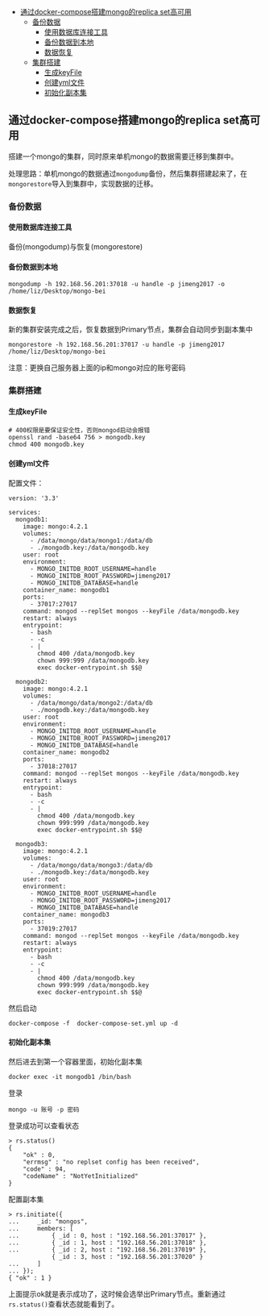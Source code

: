 <!-- START doctoc generated TOC please keep comment here to allow auto update -->
<!-- DON'T EDIT THIS SECTION, INSTEAD RE-RUN doctoc TO UPDATE -->


- [通过docker-compose搭建mongo的replica set高可用](#%E9%80%9A%E8%BF%87docker-compose%E6%90%AD%E5%BB%BAmongo%E7%9A%84replica-set%E9%AB%98%E5%8F%AF%E7%94%A8)
  - [备份数据](#%E5%A4%87%E4%BB%BD%E6%95%B0%E6%8D%AE)
    - [使用数据库连接工具](#%E4%BD%BF%E7%94%A8%E6%95%B0%E6%8D%AE%E5%BA%93%E8%BF%9E%E6%8E%A5%E5%B7%A5%E5%85%B7)
    - [备份数据到本地](#%E5%A4%87%E4%BB%BD%E6%95%B0%E6%8D%AE%E5%88%B0%E6%9C%AC%E5%9C%B0)
    - [数据恢复](#%E6%95%B0%E6%8D%AE%E6%81%A2%E5%A4%8D)
  - [集群搭建](#%E9%9B%86%E7%BE%A4%E6%90%AD%E5%BB%BA)
    - [生成keyFile](#%E7%94%9F%E6%88%90keyfile)
    - [创建yml文件](#%E5%88%9B%E5%BB%BAyml%E6%96%87%E4%BB%B6)
    - [初始化副本集](#%E5%88%9D%E5%A7%8B%E5%8C%96%E5%89%AF%E6%9C%AC%E9%9B%86)

<!-- END doctoc generated TOC please keep comment here to allow auto update -->

## 通过docker-compose搭建mongo的replica set高可用

搭建一个mongo的集群，同时原来单机mongo的数据需要迁移到集群中。  

处理思路：单机mongo的数据通过`mongodump`备份，然后集群搭建起来了，在`mongorestore`导入到集群中，实现数据的迁移。  


### 备份数据

#### 使用数据库连接工具

备份(mongodump)与恢复(mongorestore)  

#### 备份数据到本地

``
mongodump -h 192.168.56.201:37018 -u handle -p jimeng2017 -o /home/liz/Desktop/mongo-bei
``

#### 数据恢复

新的集群安装完成之后，恢复数据到Primary节点，集群会自动同步到副本集中

````
mongorestore -h 192.168.56.201:37017 -u handle -p jimeng2017  /home/liz/Desktop/mongo-bei
````

注意：更换自己服务器上面的ip和mongo对应的账号密码

### 集群搭建

#### 生成keyFile

````
# 400权限是要保证安全性，否则mongod启动会报错
openssl rand -base64 756 > mongodb.key
chmod 400 mongodb.key
````

#### 创建yml文件

配置文件：

````
version: '3.3'

services:
  mongodb1:
    image: mongo:4.2.1
    volumes:
      - /data/mongo/data/mongo1:/data/db
      - ./mongodb.key:/data/mongodb.key
    user: root
    environment:
      - MONGO_INITDB_ROOT_USERNAME=handle
      - MONGO_INITDB_ROOT_PASSWORD=jimeng2017
      - MONGO_INITDB_DATABASE=handle
    container_name: mongodb1
    ports:
      - 37017:27017
    command: mongod --replSet mongos --keyFile /data/mongodb.key
    restart: always
    entrypoint:
      - bash
      - -c
      - |
        chmod 400 /data/mongodb.key
        chown 999:999 /data/mongodb.key
        exec docker-entrypoint.sh $$@

  mongodb2:
    image: mongo:4.2.1
    volumes:
      - /data/mongo/data/mongo2:/data/db
      - ./mongodb.key:/data/mongodb.key
    user: root
    environment:
      - MONGO_INITDB_ROOT_USERNAME=handle
      - MONGO_INITDB_ROOT_PASSWORD=jimeng2017
      - MONGO_INITDB_DATABASE=handle
    container_name: mongodb2
    ports:
      - 37018:27017
    command: mongod --replSet mongos --keyFile /data/mongodb.key
    restart: always
    entrypoint:
      - bash
      - -c
      - |
        chmod 400 /data/mongodb.key
        chown 999:999 /data/mongodb.key
        exec docker-entrypoint.sh $$@

  mongodb3:
    image: mongo:4.2.1
    volumes:
      - /data/mongo/data/mongo3:/data/db
      - ./mongodb.key:/data/mongodb.key
    user: root
    environment:
      - MONGO_INITDB_ROOT_USERNAME=handle
      - MONGO_INITDB_ROOT_PASSWORD=jimeng2017
      - MONGO_INITDB_DATABASE=handle
    container_name: mongodb3
    ports:
      - 37019:27017
    command: mongod --replSet mongos --keyFile /data/mongodb.key
    restart: always
    entrypoint:
      - bash
      - -c
      - |
        chmod 400 /data/mongodb.key
        chown 999:999 /data/mongodb.key
        exec docker-entrypoint.sh $$@
````

然后启动

````
docker-compose -f  docker-compose-set.yml up -d
````

#### 初始化副本集

然后进去到第一个容器里面，初始化副本集

````
docker exec -it mongodb1 /bin/bash
````

登录

````
mongo -u 账号 -p 密码
````

登录成功可以查看状态

````
> rs.status()
{
	"ok" : 0,
	"errmsg" : "no replset config has been received",
	"code" : 94,
	"codeName" : "NotYetInitialized"
}
````

配置副本集

````
> rs.initiate({
...     _id: "mongos",
...     members: [
...         { _id : 0, host : "192.168.56.201:37017" },
...         { _id : 1, host : "192.168.56.201:37018" },
...         { _id : 2, host : "192.168.56.201:37019" },
            { _id : 3, host : "192.168.56.201:37020" }
...     ]
... });
{ "ok" : 1 }
````
上面提示ok就是表示成功了，这时候会选举出Primary节点。重新通过`rs.status()`查看状态就能看到了。  


